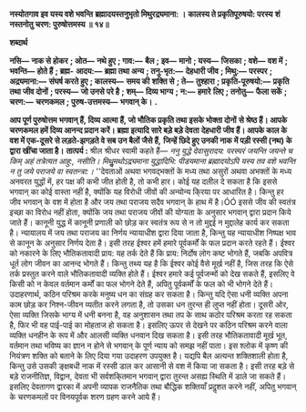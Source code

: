 **नस्योतगाव इव यस्य वशे भवन्ति** **ब्रह्मादयस्तनुभृतो मिथुरद्र्यमाना: ।** **कालस्य ते प्रकृतिपूरुषयो: परस्य** **शं नस्तनोतु चरण: पुरुषोत्तमस्य ॥ १४॥** 

**शब्दार्थ** 

**नसि—** **नाक से होकर** **; ओत—** **नथे हुए** **; गाव:—** **बैल** **; इव—** **मानो** **; यस्य—** **जिसका** **; वशे—** **वश में** **; भवन्ति—** **होते हैं** **; ब्रह्म-** **आदय:—** **ब्रह्मा तथा अन्य** **; तनु-भृत:—** **देहधारी जीव** **; मिथु:—** **परस्पर** **; अद्र्यमाना:—** **संघर्ष करते हुए** **; कालस्य—** **समय की** **शक्ति से** **; ते—** **तुश्हारा** **; प्रकृति-पूरुषयो:—** **प्रकृति तथा जीव दोनों** **; परस्य—** **जो उनसे परे है** **; शम्—** **दिव्य भाग्य** **; न:—** **हमारे** **लिए** **; तनोतु—** **फैला सकें** **; चरण:—** **चरणकमल** **; पुरुष-उत्तमस्य—** **भगवान् के।** **.** 

**आप पूर्ण पुरुषोत्तम भगवान् हैं, दिव्य आत्मा हैं, जो भौतिक प्रकृति तथा इसके भोक्ता दोनों** **से श्रेष्ठ हैं। आपके चरणकमल हमें दिव्य आनन्द प्रदान करें। ब्रह्मा इत्यादि सारे बड़े बड़े देवता** **देहधारी जीव हैं। आपके काल के वश में एक-दूसरे से लड़ते-झगड़ते वे सब उन बैलों जैसे हैं,** **जिन्हें छिदे हुए उनकी नाक में पड़ी रस्सी (नथ) के द्वारा खींचा जाता है।** **तात्पर्य :** श्रील श्रीधर स्वामी कहते हैं— *ननु युद्धे देवासुरादय: परस्परं जयन्ति जयन्ते च किम् अहं* *तत्रेत्यत आहु:, नसीति। मिथुॢमथोऽद्र्यमाना युद्धादिभि: पीडयमाना ब्रह्मादयोऽपि यस्य तव वशे भवन्ति न* *तु जये पराजये वा स्वतन्त्रा:।* ''देवताओं अथवा भगवद्भक्तों के मध्य तथा असुरों अथवा अभक्तों के मध्य अनवरत युद्धों में, हर पक्ष की कभी जीत होती है, तो कभी हार। कोई यह दलील दे सकता है कि इससे भगवान् का कोई वास्ता नहीं है, क्योंकि यह विरोधी जीवों की अन्योन्य कि्रया पर आधारित है। किन्तु हर जीव भगवान् के वश में होता है और जय तथा पराजय सदैव भगवान् के हाथ में है।ÓÓ इससे जीव की स्वतंत्र इच्छा का विरोध नहीं होता, क्योंकि जय तथा पराजय जीवों की योग्यता के अनुसार भगवान् द्वारा प्रदान किये जाते हैं। कानूनी युद्ध में कानूनी प्रणाली को छोड़ कर स्वतंत्र रूप से न तो मुद्दई न मुद्दालेह कार्य कर सकता है। न्यायालय में जय तथा पराजय का निर्णय न्यायाधीश द्वारा दिया जाता है, किन्तु यह न्यायाधीश निष्पक्ष भाव से कानून के अनुसार निर्णय देता है। इसी तरह ईश्वर हमें हमारे पूर्वकर्मों के फल प्रदान करते रहते हैं। ईश्वर को नकारने के लिए भौतिकतावादी प्राय: यह तर्क देते हैं कि प्राय: निर्दोष लोग कष्ट भोगते हैं, जबकि अपवित्र धूर्त लोग जीवन का आनन्द भोगते हैं। किन्तु तथ्य यह है कि ईश्वर कोई वैसे मूर्ख नहीं है, जिस तरह कि ऐसे तर्क प्रस्तुत करने वाले भौतिकतावादी व्यक्ति होते हैं। ईश्वर हमारे कई पूर्वजन्मों को देख सकते हैं, इसलिए वे किसी को न केवल वर्तमान कर्मों का फल भोगने देते हैं, अपितु पूर्वकर्मों के फल को भी भोगने देते हैं। उदाहरणार्थ, कठिन परिश्रम करके मनुष्य धन का संग्रह कर सकता है। किन्तु यदि ऐसा धनी व्यक्ति अपना काम छोड़ कर निश्न-जीवन व्यतीत करने लगता है, तो उसका धन तुरन्त ही लुप्त नहीं होता। दूसरी ओर, ऐसा व्यक्ति जिसके भाग्य में धनी बनना है, वह अनुशासन तथा तप के साथ कठोर परिश्रम करता रह सकता है, फिर भी वह पाई-पाई का मोहताज हो सकता है। इसलिए ऊपर से देखने पर कठिन परिश्रम करने वाला व्यक्ति धनहीन के रूप में और आलसी व्यक्ति धनवान दिख सकता है। इसी तरह भौतिकतावादी मूर्ख भूत, वर्तमान तथा भविष्य का ज्ञान न होने से भगवान् के पूर्ण न्याय को समझ नहीं पाता। इस श्लोक में कृष्ण की नियंत्रण शक्ति को बताने के लिए दिया गया उदाहरण उपयुक्त है। यद्यपि बैल अत्यन्त शक्तिशाली होता है, किन्तु उसे उसकी ङ्क्षबधी नाक में रस्सी डाल कर आसानी से वश में किया जा सकता है। इसी तरह बड़े से बड़े राजनीतिज्ञ, विद्वान, देवता भी सर्वशकि्तमान भगवान् द्वारा तुरन्त असह्य स्थिति में डाले जा सकते हैं। इसलिए देवतागण द्वारका में अपनी व्यापक राजनैतिक तथा बौद्धिक शक्तियाँ प्रदॢशत करने नहीं, अपितु भगवान् के चरणकमलों पर विनयपूर्वक शरण ग्रहण करने आये हैं।  